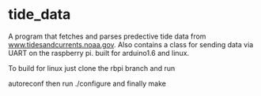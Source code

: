 # tide_data
A program that fetches and parses predective tide data from www.tidesandcurrents.noaa.gov.
Also contains a class for sending data via UART on the raspberry pi.
built for arduino1.6 and linux. 

To build for linux just clone the rbpi branch and run 

autoreconf
then run 
./configure
and finally 
make

